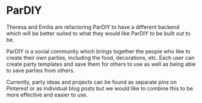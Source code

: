 ParDIY
===

Theresa and Emilia are refactoring ParDIY to have a different backend which will be better suited to what they would like ParDIY to be built out to be.

ParDIY is a social community which brings together the people who like to create their own parties, including the food, decorations, etc.  Each user can create party templates and save them for others to use as well as being able to save parties from others.

Currently, party ideas and projects can be found as separate pins on Pinterest or as individual blog posts but we would like to combine this to be more effective and easier to use.
